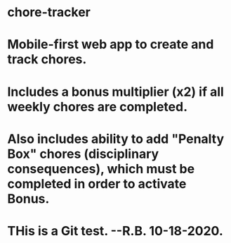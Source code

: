 # chore-tracker
# Mobile-first web app to create and track chores.
# Includes a bonus multiplier (x2) if all weekly chores are completed. 
# Also includes ability to add "Penalty Box" chores (disciplinary consequences), which must be completed in order to activate Bonus.


# THis is a Git test. --R.B.  10-18-2020.